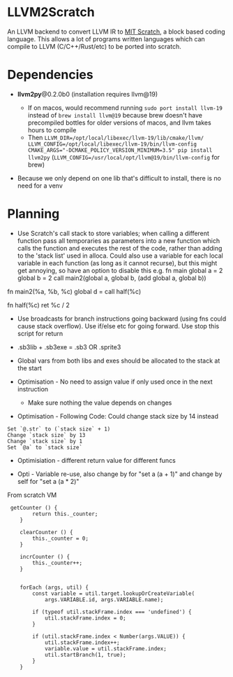 # LLVM2Scratch

An LLVM backend to convert LLVM IR to [MIT Scratch](https://scratch.mit.edu), a block based coding language. This allows a lot of programs written languages which can compile to LLVM (C/C++/Rust/etc) to be ported into scratch.

# Dependencies

* **llvm2py**@0.2.0b0 (installation requires llvm@19)
  * If on macos, would recommend running `sudo port install llvm-19` instead of `brew install llvm@19` because brew doesn't have precompiled bottles for older versions of macos, and llvm takes hours to compile
  * Then `LLVM_DIR=/opt/local/libexec/llvm-19/lib/cmake/llvm/ LLVM_CONFIG=/opt/local/libexec/llvm-19/bin/llvm-config CMAKE_ARGS="-DCMAKE_POLICY_VERSION_MINIMUM=3.5" pip install llvm2py` (`LLVM_CONFIG=/usr/local/opt/llvm@19/bin/llvm-config` for brew)

* Because we only depend on one lib that's difficult to install, there is no need for a venv

# Planning

* Use Scratch's call stack to store variables; when calling a different function pass all temporaries as parameters into a new function which calls the function and executes the rest of the code, rather than adding to the 'stack list' used in alloca. Could also use a variable for each local variable in each function (as long as it cannot recurse), but this might get annoying, so have an option to disable this
e.g.
fn main
  global a = 2
  global b = 2
  call main2(global a, global b, (add global a, global b))

fn main2(%a, %b, %c)
  global d = call half(%c)

fn half(%c)
  ret %c / 2

* Use broadcasts for branch instructions going backward (using fns could cause stack overflow). Use if/else etc for going forward. Use stop this script for return

* .sb3lib + .sb3exe = .sb3 OR .sprite3

* Global vars from both libs and exes should be allocated to the stack at the start

* Optimisation - No need to assign value if only used once in the next instruction
  * Make sure nothing the value depends on changes

* Optimisation - Following Code: Could change stack size by 14 instead
```
Set `@.str` to (`stack size` + 1)
Change `stack size` by 13
Change `stack size` by 1
Set `@a` to `stack size`
```

* Optimisiation - different return value for different funcs

* Opti - Variable re-use, also change by for "set a  (a + 1)" and change by self for "set a (a * 2)"

From scratch VM
```
 getCounter () {
        return this._counter;
    }

    clearCounter () {
        this._counter = 0;
    }

    incrCounter () {
        this._counter++;
    }
```

```

    forEach (args, util) {
        const variable = util.target.lookupOrCreateVariable(
            args.VARIABLE.id, args.VARIABLE.name);

        if (typeof util.stackFrame.index === 'undefined') {
            util.stackFrame.index = 0;
        }

        if (util.stackFrame.index < Number(args.VALUE)) {
            util.stackFrame.index++;
            variable.value = util.stackFrame.index;
            util.startBranch(1, true);
        }
    }
```